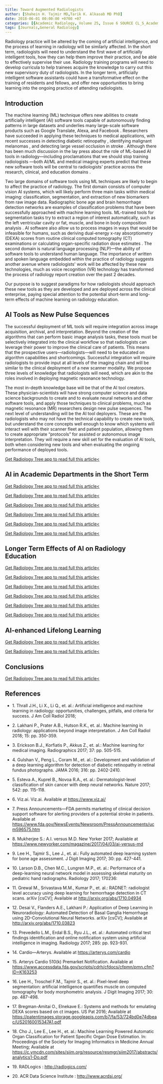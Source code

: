 ```yaml
---
title: Toward Augmented Radiologists
author: [Shahein H. Tajmir MD,Tarik K. Alkasab MD PhD]
date: 2018-06-01 00:00:00 +0700 +07
categories: [{Academic Radiology, Volume 25, Issue 6 SOURCE CL_S_AcademicRadiologyVolume25Issue6 1}]
tags: [Journals,General Radiology]
---
```

Radiology practice will be altered by the coming of artificial intelligence, and the process of learning in radiology will be similarly affected. In the short term, radiologists will need to understand the first wave of artificially intelligent tools, how they can help them improve their practice, and be able to effectively supervise their use. Radiology training programs will need to develop curricula to help trainees acquire the knowledge to carry out this new supervisory duty of radiologists. In the longer term, artificially intelligent software assistants could have a transformative effect on the training of residents and fellows, and offer new opportunities to bring learning into the ongoing practice of attending radiologists.

## Introduction

The machine learning (ML) technique offers new abilities to create artificially intelligent (AI) software tools capable of autonomously finding patterns in large datasets and underlies many large-scale software products such as Google Translate, Alexa, and Facebook . Researchers have succeeded in applying these techniques to medical applications, with recent successes in detecting diabetic retinopathy , identifying malignant melanomas , and detecting large vessel occlusion in stroke . Although there has been much discussion in the lay press about the role of ML-based AI tools in radiology—including proclamations that we should stop training radiologists —both AI/ML and medical imaging experts predict that these new software tools will be central to radiologists' practice across the research, clinical, and education domains .

Two large domains of software tools using ML techniques are likely to begin to affect the practice of radiology. The first domain consists of computer vision AI systems, which will likely perform three main tasks within medical imaging: classification, segmentation, and extraction of new biomarkers from raw image data. Radiographic bone age and brain hemorrhage detection networks are examples of classification problems that have been successfully approached with machine learning tools. ML-trained tools for segmentation tasks try to extract a region of interest automatically, such as the left ventricular cavity or fat, muscle, and bone in body composition analysis . AI software also allow us to process images in ways that would be infeasible for humans, such as deriving dual-energy x-ray absorptiometry (DEXA) scores from routine clinical computed tomography (CT) examinations or calculating organ-specific radiation dose estimates . The second domain is natural language processing (NLP)—the ability of software tools to understand human language. The importance of written and spoken language embedded within the practice of radiology suggests another avenue where radiologists' work will be affected by these new technologies, much as voice recognition (VR) technology has transformed the process of radiology report creation over the past 2 decades.

Our purpose is to suggest paradigms for how radiologists should approach these new tools as they are developed and are deployed across the clinical enterprise, paying special attention to the potential short-term and long-term effects of machine learning on radiology education.

## AI Tools as New Pulse Sequences

The successful deployment of ML tools will require integration across image acquisition, archival, and interpretation. Beyond the creation of the algorithms that can perform basic image analysis tasks, these tools must be selectively integrated into the clinical workflow so that radiologists can leverage their power to improve the clinical care of patients. This means that the prospective users—radiologists—will need to be educated on algorithm capabilities and shortcomings. Successful integration will require radiologists to provide input at all levels of the imaging chain and will be similar to the clinical deployment of a new scanner modality. We propose three levels of knowledge that radiologists will need, which are akin to the roles involved in deploying magnetic resonance technology.

The most in-depth knowledge base will be that of the AI tool creators. These physician-scientists will have strong computer science and data science backgrounds to create and to evaluate neural networks and other software tools, and apply those techniques to clinical problems, much as magnetic resonance (MR) researchers design new pulse sequences. The next level of understanding will be the AI tool deployers. These are the radiologists who may not have the technical capability to create new tools, but understand the core concepts well enough to know which systems will interact well with their scanner fleet and patient population, allowing them to create appropriate “protocols” for assisted or autonomous image interpretation. They will require a new skill set for the evaluation of AI tools, both when considering new tools and when evaluating the ongoing performance of deployed tools.

[Get Radiology Tree app to read full this article<](https://clinicalpub.com/app)

## AI in Academic Departments in the Short Term

[Get Radiology Tree app to read full this article<](https://clinicalpub.com/app)

[Get Radiology Tree app to read full this article<](https://clinicalpub.com/app)

[Get Radiology Tree app to read full this article<](https://clinicalpub.com/app)

[Get Radiology Tree app to read full this article<](https://clinicalpub.com/app)

[Get Radiology Tree app to read full this article<](https://clinicalpub.com/app)

[Get Radiology Tree app to read full this article<](https://clinicalpub.com/app)

## Longer Term Effects of AI on Radiology Education

[Get Radiology Tree app to read full this article<](https://clinicalpub.com/app)

[Get Radiology Tree app to read full this article<](https://clinicalpub.com/app)

[Get Radiology Tree app to read full this article<](https://clinicalpub.com/app)

[Get Radiology Tree app to read full this article<](https://clinicalpub.com/app)

[Get Radiology Tree app to read full this article<](https://clinicalpub.com/app)

[Get Radiology Tree app to read full this article<](https://clinicalpub.com/app)

## AI-enhanced Lifelong Learning

[Get Radiology Tree app to read full this article<](https://clinicalpub.com/app)

[Get Radiology Tree app to read full this article<](https://clinicalpub.com/app)

## Conclusions

[Get Radiology Tree app to read full this article<](https://clinicalpub.com/app)

## References

- 1\. Thrall J.H., Li X., Li Q., et. al.: Artificial intelligence and machine learning in radiology: opportunities, challenges, pitfalls, and criteria for success. J Am Coll Radiol 2018;


- 2\. Lakhani P., Prater A.B., Hutson R.K., et. al.: Machine learning in radiology: applications beyond image interpretation. J Am Coll Radiol 2018; 15: pp. 350-359.


- 3\. Erickson B.J., Korfiatis P., Akkus Z., et. al.: Machine learning for medical imaging. Radiographics 2017; 37: pp. 505-515.


- 4\. Gulshan V., Peng L., Coram M., et. al.: Development and validation of a deep learning algorithm for detection of diabetic retinopathy in retinal fundus photographs. JAMA 2016; 316: pp. 2402-2410.


- 5\. Esteva A., Kuprel B., Novoa R.A., et. al.: Dermatologist-level classification of skin cancer with deep neural networks. Nature 2017; 542: pp. 115-118.


- 6\.  Viz.ai. Viz.ai. Available at https://www.viz.ai/

- 7\.  Press Announcements—FDA permits marketing of clinical decision support software for alerting providers of a potential stroke in patients. Available at https://www.fda.gov/NewsEvents/Newsroom/PressAnnouncements/ucm596575.htm

- 8\. Mukherjee S.: A.I. versus M.D. New Yorker 2017; Available at https://www.newyorker.com/magazine/2017/04/03/ai-versus-md

- 9\. Lee H., Tajmir S., Lee J., et. al.: Fully automated deep learning system for bone age assessment. J Digit Imaging 2017; 30: pp. 427-441.


- 10\. Larson D.B., Chen M.C., Lungren M.P., et. al.: Performance of a deep-learning neural network model in assessing skeletal maturity on pediatric hand radiographs. Radiology 2017; 170236:


- 11\. Grewal M., Srivastava M.M., Kumar P., et. al.: RADNET: radiologist level accuracy using deep learning for hemorrhage detection in CT scans. arXiv \[csCV\]; Available at http://arxiv.org/abs/1710.04934

- 12\. Desai V., Flanders A.E., Lakhani P.: Application of Deep Learning in Neuroradiology: Automated Detection of Basal Ganglia Hemorrhage using 2D-Convolutional Neural Networks. arXiv \[csCV\]; Available at http://arxiv.org/abs/1710.03823

- 13\. Prevedello L.M., Erdal B.S., Ryu J.L., et. al.: Automated critical test findings identification and online notification system using artificial intelligence in imaging. Radiology 2017; 285: pp. 923-931.


- 14\.  Cardio—Arterys. Available at https://arterys.com/cardio

- 15\.  Arterys Cardio 510(k) Premarket Notification. Available at https://www.accessdata.fda.gov/scripts/cdrh/cfdocs/cfpmn/pmn.cfm?ID=K163253

- 16\. Lee H., Troschel F.M., Tajmir S., et. al.: Pixel-level deep segmentation: artificial intelligence quantifies muscle on computed tomography for body morphometric analysis. J Digit Imaging 2017; 30: pp. 487-498.


- 17\. Bregman-Amitai O., Elnekave E.: Systems and methods for emulating DEXA scores based on ct images. US Pat 2016; Available at https://patentimages.storage.googleapis.com/b7/fa/53/724bd0e74dbeac/US20160015347A1.pdf

- 18\. Cho J., Lee E., Lee H., et. al.: Machine Learning Powered Automatic Organ Classification for Patient Specific Organ Dose Estimation. In: Proceedings of the Society for Imaging Informatics in Medicine Annual Meeting; Available at https://c.ymcdn.com/sites/siim.org/resource/resmgr/siim2017/abstracts/analytics1-Do.pdf

- 19\. RADLogics :  http://radlogics.com/

- 20\. ACR Data Science Institute :  http://www.acrdsi.org/